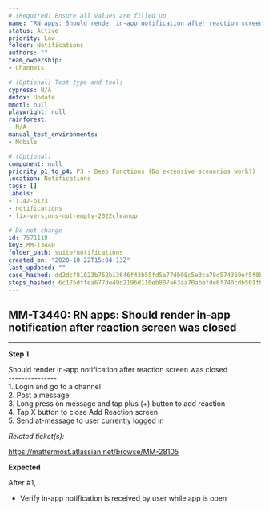 ```yaml
---
# (Required) Ensure all values are filled up
name: "RN apps: Should render in-app notification after reaction screen was closed"
status: Active
priority: Low
folder: Notifications
authors: ""
team_ownership: 
- Channels

# (Optional) Test type and tools
cypress: N/A
detox: Update
mmctl: null
playwright: null
rainforest: 
- N/A
manual_test_environments: 
- Mobile

# (Optional)
component: null
priority_p1_to_p4: P3 - Deep Functions (Do extensive scenarios work?)
location: Notifications
tags: []
labels: 
- 1.42-p123
- notifications
- fix-versions-not-empty-2022cleanup

# Do not change
id: 7571118
key: MM-T3440
folder_path: suite/notifications
created_on: "2020-10-22T15:04:13Z"
last_updated: ""
case_hashed: dd2dcf81023b752b13646f43b55fd5a77db08c5e3ca78d574369ef5f0be6c2c807d988aa98357055c510233803a8ecaa
steps_hashed: 6c175dffea677de49d2196d110eb807a63aa70abefde6f740cdb501fbb2dbf1b40ab841d0ef10905cae9329f7081f67b
---
```


## MM-T3440: RN apps: Should render in-app notification after reaction screen was closed

---

**Step 1**

Should render in-app notification after reaction screen was closed\
\---------------\
1\. Login and go to a channel\
2\. Post a message\
3\. Long press on message and tap plus (+) button to add reaction\
4\. Tap X button to close Add Reaction screen\
5\. Send at-message to user currently logged in

_Related ticket(s):_

<https://mattermost.atlassian.net/browse/MM-28105>

**Expected**

After #1,

- Verify in-app notification is received by user while app is open
